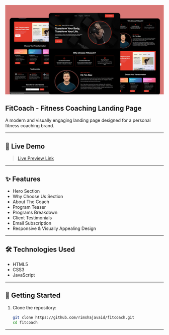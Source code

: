 ![Fitcaoch](Design/Fitcaoch.png)

## FitCoach - Fitness Coaching Landing Page
A modern and visually engaging landing page designed for a personal fitness coaching brand. 

---

## 🔗 Live Demo

> [Live Preview Link](https://rimshajavaid.github.io/fitcoach/)

---

## ✨ Features
 - Hero Section
 - Why Choose Us Section 
 - About The Coach 
 - Program Teaser
 - Programs Breakdown
 - Client Testimonials
 - Email Subscription
 - Responsive & Visually Appealing Design

 ---

## 🛠️ Technologies Used

- HTML5
- CSS3
- JavaScript


---

## 🚀 Getting Started

1. Clone the repository:
   ```bash
   git clone https://github.com/rimshajavaid/fitcoach.git
   cd fitcoach

---
